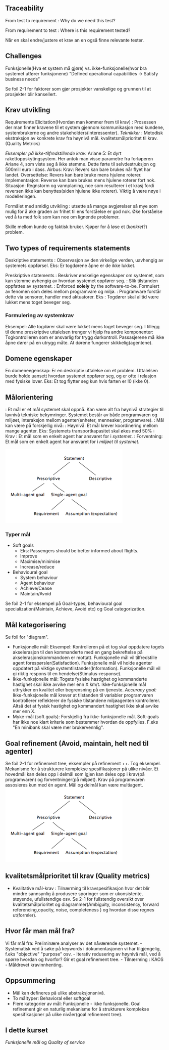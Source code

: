 ## Traceability

From test to requirement
: Why do we need this test?

From requirement to test
: Where is this requirement tested?

Når en skal endre/justere et krav an en også finne relevante tester.

## Challenges

Funksjonelle(Hva et system må gjøre) vs. ikke-funksjonelle(hvor bra systemet utfører funksjonene)
"Defined operational capabilities -> Satisfy business needs"

Se foil 2-1 for faktorer som gjør prosjekter vanskelige og grunnen til at prosjekter blir kansellert.

## Krav utvikling
Requirements Elicitation(Hvordan man kommer frem til krav) : Prosessen der man finner kravene til et system gjennom kommunikasjon med kundene, systembrukerne og andre stakeholders(interessenter).
_Teknikker_ : Metodisk ekstraksjon av konkrete krav fra høynivå mål. kvalitetsmålprioritet til krav. (Quality Metrics)

_Eksempler på ikke-tilfredstillende krav:_ Ariane 5: Et dyrt rakettoppskytingsystem. Her antok man visse parametre fra forløperen Ariane 4, som viste seg å ikke stemme. Dette førte til selvdestruksjon og 500mill euro i dass. Airbus: Krav: Revers kan bare brukes når flyet har landet. Oversettelse: Revers kan bare bruke mens hjulene roterer. Implementasjon: Reverse kan bare brukes mens hjulene roterer fort nok. 
Situasjon: Regnstorm og vannplaning, noe som resulterer i et krasj fordi reversen ikke kan benyttes(siden hjulene ikke roterer). Viktig å være nøye i modelleringen. 


Formålet med smidig utvikling
: utsette så mange avgjørelser så mye som mulig for å øke graden av frihet til ens forståelse er god nok. Øke forståelse ved å ta med folk som kan noe om lignende problemer.

Skille mellom kunde og faktisk bruker. Kjøper for å løse et (*konkret*?) problem.

## Two types of requirements statements

Deskriptive statements
: Observasjon av den virkelige verden, uavhengig av systemets oppførsel. Eks: Er togdørene åpne er de ikke lukket. 

Preskriptive statements
: Beskriver ønskelige egenskaper om systemet, som kan stemme avhengig av hvordan systemet oppfører seg. 
: Slik tilstanden oppfattes av systemet.
: Enforced **solely** by the software-to-be. Formulert av fenomen som deles mellom programvare og miljø.
: Programvare forstår dette via sensorer, handler med aktuatorer.
Eks : Togdører skal alltid være lukket mens toget beveger seg. 

### Formulering av systemkrav
Eksempel: Alle togdører skal være lukket mens toget beveger seg. I tillegg til denne preskriptive uttalelsen trenger vi hjelp fra andre komponenter: Togkontrolleren som er ansvarlig for trygg dørkontroll. Passasjerene må ikke åpne dører på en utrygg måte. At dørene fungerer skikkelig(agentene).

## Domene egenskaper
En domeneegenskap: Er en deskriptiv uttalelse om et problem. Uttalelsen burde holde uansett hvordan systemet oppfører seg, og er ofte i relasjon med fysiske lover. Eks: Et tog flytter seg kun hvis farten er !0 (ikke 0).

## Målorientering
: Et mål er et mål systemet skal oppnå. Kan være alt fra høynivå strategier til lavnivå tekniske bekymringer. Systemet består av både programvaren og miljøet, interaksjon mellom agenter(enheter, mennesker, programvare).
: Mål kan være på forskjellig nivå: 
	: Høynivå: Et mål krever koordinering mellom mange agenter. Eks: Systemets transportkapasitet skal økes med 50%
	: Krav : Et mål som en enkelt agent har ansvaret for i _systemet_.
	: Forventning: Et mål som en enkelt agent har ansvaret for i _miljøet til systemet_. 

![Goal statement typologi](img/2.png)

### Typer mål
* Soft goals
	* Eks: Passengers should be better informed about flights.
	* Improve
	* Maximise/minimise
	* Increase/reduce
* Behavioural goal
	* System behaviour
	* Agent behaviour
	* Achieve/Cease
	* Maintain/Avoid

Se foil 2-1 for eksempel på Goal-types, behavioural goal specialization(Maintain, Achieve, Avoid etc) og Goal categorization.

## Mål kategorisering
Se foil for "diagram". 

* Funksjonelle mål: Eksempel: Kontrolleren på et tog skal oppdatere togets akselerasjon til den kommanderte med en gang bekreftelse på akselerasjonskommandoen er mottatt.
Funksjonelle mål vil tilfredstille agent forespørsler(Satisfaction). Funksjonelle mål vil holde agenter oppdatert på viktige systemtilstander(Information). Funksjonelle mål vil gi riktig respons til en hendelse(Stimulus-response). 
* Ikke-funksjonelle mål: Togets fysiske hastighet og kommanderte hastighet skal ikke avvike mer enn X km/t. Ikke-funksjonelle mål uttrykker en kvalitet eller begrensning på en tjeneste. _Accuracy goal:_ Ikke-funksjonelle mål krever at tilstanden til variabler programvaren kontrollerer reflekterer de fysiske tilstandene miljøagenten kontrollerer. Altså det at fysisk hastighet og kommandert hastighet ikke skal avvike mer enn X.
* Myke-mål (soft goals): Forskjellig fra ikke-funksjonelle mål. Soft-goals har ikke noe klart kriterie som bestemmer hvordan de oppfylles. F.eks "En minibank skal være mer brukervennlig". 

## Goal refinement (Avoid, maintain, helt ned til agenter)
Se foil 2-1 for refinement tree, eksempler på refinement ++. Tog eksempel. 
Mekanisme for å strukturere komplekse spesifikasjoner på ulike nivåer. Et hovedmål kan deles opp i delmål som igjen kan deles opp i krav(på programvaren) og forventninger(på miljøet). Krav på programvaren assosieres kun med èn agent. Mål og delmål kan være multiagent. 
![Goal refinement](img/2.png)

## kvalitetsmålprioritet til krav (Quality metrics)

* Kvalitative mål-krav : Tilnærming til kravspesifikasjon hvor det blir mindre sannsynlig å produsere sporinger som er ukonsistente, støyende, ufullstendige osv. Se 2-1 for fullstendig oversikt over kvalitetsmålprioritet og diagrammer(Ambiguity, inconsistency, forward referencing,opacity, noise, completeness ) og hvordan disse regnes ut(formler). 

## Hvor får man mål fra?
Vi får mål fra: Preliminære analyser av det nåværende systemet. - Systematisk ved å søke på keywords i dokumentasjonen vi har tilgjengelig, f.eks "objective" "purpose" osv. - Iterativ redusering av høynivå mål, ved å 
spørre hvordan og hvorfor? Gir et goal refinement tree. - Tilnærming : KAOS - Måldrevet kravinnhenting. 

## Oppsummering

* Mål kan defineres på ulike abstraksjonsnivå.
* To måltyper: Behavioral eller softgoal
* Flere kategorier av mål: Funksjonelle - ikke funksjonelle. Goal refinement gir en naturlig mekanisme for å strukturere komplekse spesifikasjoner på ulike nivåer(goal refinement tree). 
## I dette kurset
*Funksjonelle mål* og *Quality of service*


